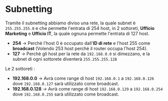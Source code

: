 # Subnetting

Tramite il subnetting abbiamo diviso una rete, la quale subnet è `255.255.255.0` e che permette l'entrata di 254 host, in 2 sottoreti, **Ufficio Marketing** e **Ufficio IT**, la quale ognuna permette l'entrata di 127 host.
+ **254** $\rightarrow$ Perchè l'host 0 è occupato dall'**ID di rete** e l'host 255 come **broadcast** (Volendo 253 host perchè il router occupa l'host 254).
+ **127** $\rightarrow$ Perchè gli host per la rete da `192.168.0.0` si dimezzano, e la subnet di ogni sottorete diventerà `255.255.255.128`

Le 2 sottoreti :
+ **192.168.0.0** $\rightarrow$ Avrà come range di host `192.168.0.1` a `192.168.0.126` dove `192.168.0.127` sarà utilizzato come broadcast.
+ **192.168.0.128** $\rightarrow$ Avrà come range di host `192.168.0.129` a `192.168.0.254` dove `192.168.0.255` sarà utilizzato come broadcast.
